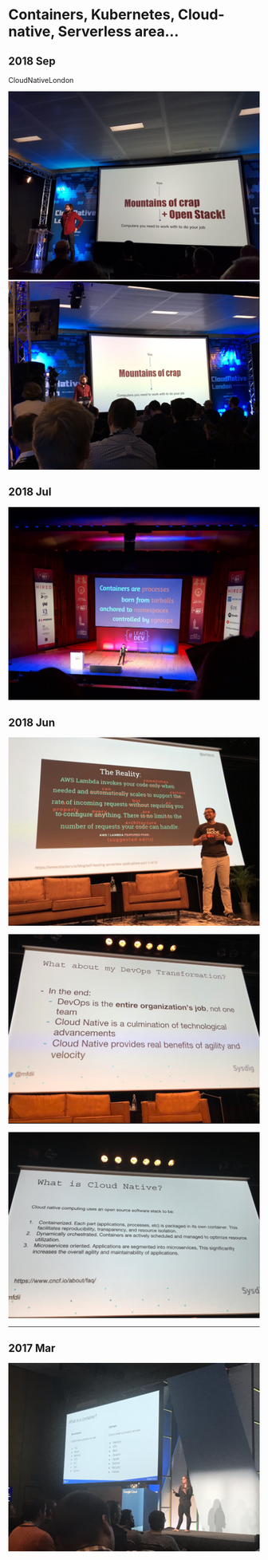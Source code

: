 # Containers, Kubernetes, Cloud-native, Serverless area...

## 2018 Sep

CloudNativeLondon

![](2018-09-26_CloudNativeLondon_mountains_of_crap+openstack.jpg)
![](2018-09-26_CloudNativeLondon_mountains_of_crap.jpg)

## 2018 Jul

![](what_containers_really_are.jpg)

## 2018 Jun

![](2018-06-29_devopsdays_aws_lambda.jpg)

![](2018-06-28_devopsdays_cloud-native.PNG)

![](2018-06-28_devopsdays_what-is-cloud-native.png)

---

## 2017 Mar
![](20170310_what_is_a_container_jessfraz.jpg)
